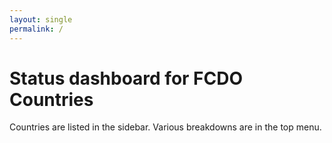 ```yaml
---
layout: single
permalink: /
---
```

# Status dashboard for FCDO Countries

Countries are listed in the sidebar. Various breakdowns are in the top menu.
